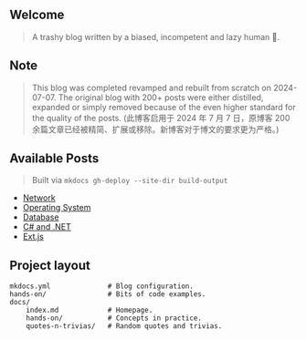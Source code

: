 ## Welcome

> A trashy blog written by a biased, incompetent and lazy human 🤣.

## Note

> This blog was completed revamped and rebuilt from scratch on 2024-07-07. The original blog with 200+ posts were either distilled, expanded or simply removed because of the even higher standard for the quality of the posts. (此博客启用于 2024 年 7 月 7 日，原博客 200 余篇文章已经被精简、扩展或移除。新博客对于博文的要求更为严格。)

## Available Posts

> Built via `mkdocs gh-deploy --site-dir build-output`

- [Network](./hands-on/core-network.md)
- [Operating System](./hands-on/core-operatingsystem.md)
- [Database](./hands-on/core-database.md)
- [C# and .NET](./hands-on/core-csharp-n-dotnet.md)
- [Ext.js](./hands-on/random-extjs-overview.md)

## Project layout

    mkdocs.yml              # Blog configuration.
    hands-on/               # Bits of code examples.
    docs/
        index.md            # Homepage.
        hands-on/           # Concepts in practice.
        quotes-n-trivias/   # Random quotes and trivias.
